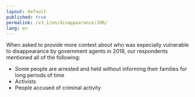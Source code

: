 ```yaml
---
layout: default
published: true
permalink: /v3_1/en/disappearance/JOR/
lang: en
---
```


When asked to provide more context about who was especially vulnerable to disappearance by government agents in 2018, our respondents mentioned all of the following:
-	Some people are arrested and held without informing their families for long periods of time
-	Activists
-	People accused of criminal activity
